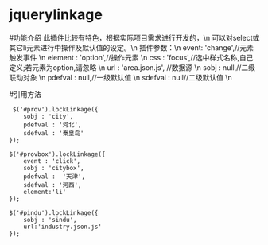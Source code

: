 # jquerylinkage

#功能介绍
此插件比较有特色，根据实际项目需求进行开发的，\n
可以对select或其它li元素进行中操作及默认值的设定。\n
插件参数：\n
			event: 'change',//元素触发事件 \n
			element : 'option',//操作元素 \n
			css : 'focus',//选中样式名称,自己定义;若元素为option,请忽略 \n
			url : 'area.json.js', //数据源 \n
			sobj : null,//二级联动对象 \n
			pdefval : null,//一级默认值 \n
			sdefval : null//二级默认值 \n
			
#引用方法

	 $('#prov').lockLinkage({
    	sobj : 'city',
    	pdefval : '河北',
    	sdefval : '秦皇岛'
    });
    
    $('#provbox').lockLinkage({
    	event : 'click',
    	sobj : 'citybox',
    	pdefval :  '天津',
    	sdefval : '河西',
    	element:'li'
    });
    
    $('#pindu').lockLinkage({
    	sobj : 'sindu',
    	url:'industry.json.js'
    });
			
